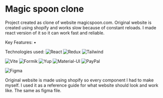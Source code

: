 # Magic spoon clone
Project created as clone of website magicspoon.com.
Original website is created using shopify and works slow because of constant reloads. I made react version of it so it can work fast and reliable.

Key Features:
	• 

Technologies used:
![React](https://img.shields.io/badge/-React-61DAFB?logo=react&logoColor=white&style=for-the-badge)
![Redux](https://img.shields.io/badge/-Redux-764ABC?logo=redux&logoColor=white&style=for-the-badge)
![Tailwind](https://img.shields.io/badge/-Tailwind-38B2AC?logo=tailwind-css&logoColor=white&style=for-the-badge)

![Vite](https://img.shields.io/badge/-Vite-646CFF?logo=vite&logoColor=white&style=for-the-badge)
![Formik](https://img.shields.io/badge/-Formik-F2C94C?logo=javascript&logoColor=white&style=for-the-badge)
![Yup](https://img.shields.io/badge/-Yup-F2C94C?logo=javascript&logoColor=white&style=for-the-badge)
![Material-UI](https://img.shields.io/badge/-Material--UI-0081CB?logo=material-ui&logoColor=white&style=for-the-badge)
![PayPal](https://img.shields.io/badge/-PayPal-00457C?logo=paypal&logoColor=white&style=for-the-badge)

![Figma](https://img.shields.io/badge/-Figma-F24E1E?logo=figma&logoColor=white&style=for-the-badge)



Original website is made using shopify so every component I had to make myself. I used it as a reference guide for what website should look and work like. The same as figma file.
